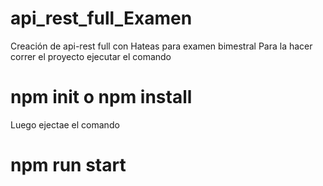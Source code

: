 # api_rest_full_Examen
Creación de api-rest full con Hateas para examen bimestral 
Para la hacer correr el proyecto
ejecutar  el comando  
# npm init o npm install
Luego ejectae el comando
# npm run start

